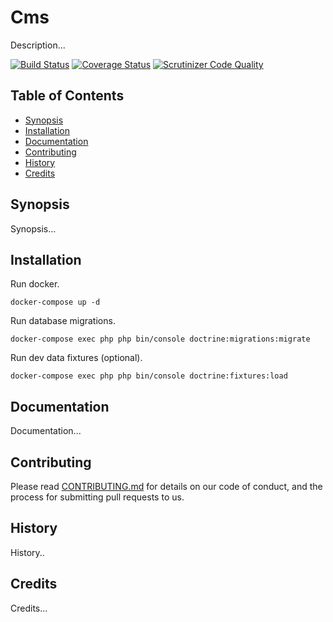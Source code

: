 # Cms

Description...

[![Build Status](https://travis-ci.org/DigitalState/Cms.svg?branch=develop)](https://travis-ci.org/DigitalState/Cms)
[![Coverage Status](https://coveralls.io/repos/github/DigitalState/Cms/badge.svg?branch=develop)](https://coveralls.io/github/DigitalState/Cms?branch=develop)
[![Scrutinizer Code Quality](https://scrutinizer-ci.com/g/DigitalState/Cms/badges/quality-score.png?b=develop)](https://scrutinizer-ci.com/g/DigitalState/Cms/?branch=develop)

## Table of Contents

- [Synopsis](#synopsis)
- [Installation](#installation)
- [Documentation](#documentation)
- [Contributing](#contributing)
- [History](#history)
- [Credits](#credits)

## Synopsis

Synopsis...

## Installation

Run docker.

```
docker-compose up -d
```

Run database migrations.

```
docker-compose exec php php bin/console doctrine:migrations:migrate
```

Run dev data fixtures (optional).

```
docker-compose exec php php bin/console doctrine:fixtures:load
```

## Documentation

Documentation...

## Contributing

Please read [CONTRIBUTING.md](CONTRIBUTING.md) for details on our code of conduct, and the process for submitting pull requests to us.

## History

History..

## Credits

Credits...